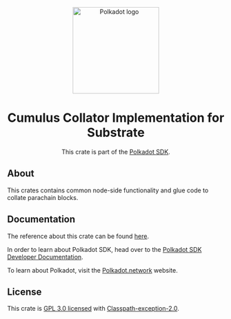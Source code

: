 <div align="center">

<img src="https://raw.githubusercontent.com/paritytech/polkadot-sdk/rzadp/readmes/docs/images/Polkadot_Logo_Horizontal_Pink_BlackOnWhite.png" alt="Polkadot logo" width="200">

# Cumulus Collator Implementation for Substrate

This crate is part of the [Polkadot SDK](https://github.com/paritytech/polkadot-sdk/).

</div>

## About

This crates contains common node-side functionality and glue code to collate parachain blocks.

## Documentation

The reference about this crate can be found [here](https://paritytech.github.io/polkadot-sdk/master/cumulus_client_collator).

In order to learn about Polkadot SDK, head over to the [Polkadot SDK Developer Documentation](https://paritytech.github.io/polkadot-sdk/master/polkadot_sdk_docs/index.html).

To learn about Polkadot, visit the [Polkadot.network](https://polkadot.network/) website.

## License

This crate is [GPL 3.0 licensed](https://spdx.org/licenses/GPL-3.0-only.html) with [Classpath-exception-2.0](https://spdx.org/licenses/Classpath-exception-2.0.html).
